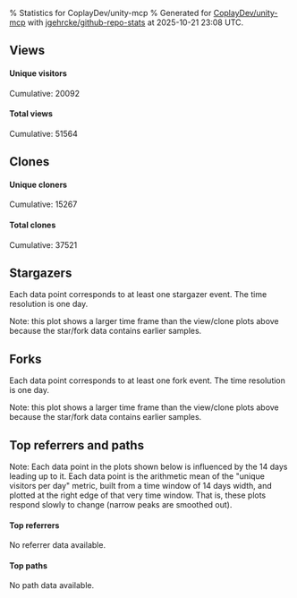 % Statistics for CoplayDev/unity-mcp
% Generated for [CoplayDev/unity-mcp](https://github.com/CoplayDev/unity-mcp) with [jgehrcke/github-repo-stats](https://github.com/jgehrcke/github-repo-stats) at 2025-10-21 23:08 UTC.


## Views

#### Unique visitors
<div id="chart_views_unique" class="full-width-chart"></div>

Cumulative: 20092

#### Total views
<div id="chart_views_total" class="full-width-chart"></div>

Cumulative: 51564

<div class="pagebreak-for-print"> </div>

## Clones

#### Unique cloners
<div id="chart_clones_unique" class="full-width-chart"></div>

Cumulative: 15267

#### Total clones
<div id="chart_clones_total" class="full-width-chart"></div>

Cumulative: 37521



<div class="pagebreak-for-print"> </div>



## Stargazers

Each data point corresponds to at least one stargazer event.
The time resolution is one day.

<div id="chart_stargazers" class="full-width-chart"></div>


Note: this plot shows a larger time frame than the view/clone plots above because the star/fork data contains earlier samples.



## Forks

Each data point corresponds to at least one fork event.
The time resolution is one day.

<div id="chart_forks" class="full-width-chart"></div>


Note: this plot shows a larger time frame than the view/clone plots above because the star/fork data contains earlier samples.



<div class="pagebreak-for-print"> </div>



## Top referrers and paths


Note: Each data point in the plots shown below is influenced by the 14 days
leading up to it. Each data point is the arithmetic mean of the "unique
visitors per day" metric, built from a time window of 14 days width, and
plotted at the right edge of that very time window. That is, these plots
respond slowly to change (narrow peaks are smoothed out).



#### Top referrers

No referrer data available.



#### Top paths

No path data available.

<script type="text/javascript">
    vegaEmbed('#chart_views_unique', {"$schema": "https://vega.github.io/schema/vega-lite/v4.17.0.json", "config": {"arc": {"fill": "#1b1e23"}, "area": {"fill": "#1b1e23"}, "axisBottom": {"domainColor": "#a9b4c4", "gridColor": "#a9b4c4", "labelColor": "#1b1e23", "labelFont": "relative-mono-11-pitch-pro, Menlo, monospace", "tickColor": "#a9b4c4", "titleColor": "#1b1e23", "titleFont": "relative-mono-11-pitch-pro, Menlo, monospace"}, "axisLeft": {"domainColor": "#a9b4c4", "gridColor": "#a9b4c4", "labelColor": "#1b1e23", "labelFont": "relative-mono-11-pitch-pro, Menlo, monospace", "tickColor": "#a9b4c4", "titleColor": "#1b1e23", "titleFont": "relative-mono-11-pitch-pro, Menlo, monospace"}, "axisX": {"grid": false}, "axisY": {"grid": false, "labelBound": true}, "background": "#FFFFFF", "group": {"fill": "#FFFFFF"}, "header": {"fontWeight": 400, "labelFont": "relative-mono-11-pitch-pro, Menlo, monospace", "titleFont": "relative-mono-11-pitch-pro, Menlo, monospace"}, "legend": {"labelFont": "relative-mono-11-pitch-pro, Menlo, monospace", "symbolSize": 200, "symbolType": "circle", "titleFont": "relative-mono-11-pitch-pro, Menlo, monospace"}, "line": {"color": "#1b1e23", "stroke": "#1b1e23"}, "path": {"stroke": "#1b1e23"}, "point": {"color": "#1b1e23", "cursor": "pointer", "filled": true, "size": 20}, "range": {"category": ["#85a2f7", "#ea9755", "#7eb36a", "#f07071", "#bc85d9", "#e587b6", "#a9b4c4", "#d4c05e", "#64b9c4"]}, "style": {"bar": {"fill": "#1b1e23"}, "text": {"font": "relative-mono-11-pitch-pro, Menlo, monospace", "fontWeight": 400}}, "symbol": {"shape": "circle"}, "title": {"anchor": "start", "font": "relative-mono-11-pitch-pro, Menlo, monospace", "fontWeight": 400}, "trail": {"color": "#1b1e23", "stroke": "#1b1e23"}, "view": {"stroke": null}}, "data": {"name": "data-e49cc56fcd7da8ca238092883c21c272"}, "datasets": {"data-e49cc56fcd7da8ca238092883c21c272": [{"time": "2025-08-31T00:00:00+00:00", "views_total": 111, "views_unique": 51}, {"time": "2025-09-01T00:00:00+00:00", "views_total": 978, "views_unique": 398}, {"time": "2025-09-02T00:00:00+00:00", "views_total": 995, "views_unique": 398}, {"time": "2025-09-03T00:00:00+00:00", "views_total": 1326, "views_unique": 395}, {"time": "2025-09-04T00:00:00+00:00", "views_total": 1059, "views_unique": 377}, {"time": "2025-09-05T00:00:00+00:00", "views_total": 970, "views_unique": 388}, {"time": "2025-09-06T00:00:00+00:00", "views_total": 726, "views_unique": 280}, {"time": "2025-09-07T00:00:00+00:00", "views_total": 748, "views_unique": 268}, {"time": "2025-09-08T00:00:00+00:00", "views_total": 1099, "views_unique": 388}, {"time": "2025-09-09T00:00:00+00:00", "views_total": 1092, "views_unique": 367}, {"time": "2025-09-10T00:00:00+00:00", "views_total": 1028, "views_unique": 377}, {"time": "2025-09-11T00:00:00+00:00", "views_total": 961, "views_unique": 358}, {"time": "2025-09-12T00:00:00+00:00", "views_total": 888, "views_unique": 415}, {"time": "2025-09-13T00:00:00+00:00", "views_total": 679, "views_unique": 267}, {"time": "2025-09-14T00:00:00+00:00", "views_total": 693, "views_unique": 279}, {"time": "2025-09-15T00:00:00+00:00", "views_total": 904, "views_unique": 401}, {"time": "2025-09-16T00:00:00+00:00", "views_total": 1026, "views_unique": 410}, {"time": "2025-09-17T00:00:00+00:00", "views_total": 875, "views_unique": 351}, {"time": "2025-09-18T00:00:00+00:00", "views_total": 845, "views_unique": 386}, {"time": "2025-09-19T00:00:00+00:00", "views_total": 817, "views_unique": 374}, {"time": "2025-09-20T00:00:00+00:00", "views_total": 606, "views_unique": 255}, {"time": "2025-09-21T00:00:00+00:00", "views_total": 620, "views_unique": 238}, {"time": "2025-09-22T00:00:00+00:00", "views_total": 1118, "views_unique": 408}, {"time": "2025-09-23T00:00:00+00:00", "views_total": 1161, "views_unique": 460}, {"time": "2025-09-24T00:00:00+00:00", "views_total": 979, "views_unique": 392}, {"time": "2025-09-25T00:00:00+00:00", "views_total": 1099, "views_unique": 398}, {"time": "2025-09-26T00:00:00+00:00", "views_total": 1168, "views_unique": 400}, {"time": "2025-09-27T00:00:00+00:00", "views_total": 859, "views_unique": 318}, {"time": "2025-09-28T00:00:00+00:00", "views_total": 1090, "views_unique": 391}, {"time": "2025-09-29T00:00:00+00:00", "views_total": 1047, "views_unique": 422}, {"time": "2025-09-30T00:00:00+00:00", "views_total": 1280, "views_unique": 465}, {"time": "2025-10-01T00:00:00+00:00", "views_total": 1121, "views_unique": 392}, {"time": "2025-10-02T00:00:00+00:00", "views_total": 1107, "views_unique": 401}, {"time": "2025-10-03T00:00:00+00:00", "views_total": 1027, "views_unique": 416}, {"time": "2025-10-04T00:00:00+00:00", "views_total": 943, "views_unique": 352}, {"time": "2025-10-05T00:00:00+00:00", "views_total": 699, "views_unique": 319}, {"time": "2025-10-06T00:00:00+00:00", "views_total": 1019, "views_unique": 425}, {"time": "2025-10-07T00:00:00+00:00", "views_total": 913, "views_unique": 406}, {"time": "2025-10-08T00:00:00+00:00", "views_total": 905, "views_unique": 375}, {"time": "2025-10-09T00:00:00+00:00", "views_total": 1100, "views_unique": 481}, {"time": "2025-10-10T00:00:00+00:00", "views_total": 1181, "views_unique": 452}, {"time": "2025-10-11T00:00:00+00:00", "views_total": 950, "views_unique": 318}, {"time": "2025-10-12T00:00:00+00:00", "views_total": 863, "views_unique": 317}, {"time": "2025-10-13T00:00:00+00:00", "views_total": 1223, "views_unique": 486}, {"time": "2025-10-14T00:00:00+00:00", "views_total": 1336, "views_unique": 541}, {"time": "2025-10-15T00:00:00+00:00", "views_total": 1504, "views_unique": 579}, {"time": "2025-10-16T00:00:00+00:00", "views_total": 1255, "views_unique": 517}, {"time": "2025-10-17T00:00:00+00:00", "views_total": 1207, "views_unique": 475}, {"time": "2025-10-18T00:00:00+00:00", "views_total": 800, "views_unique": 358}, {"time": "2025-10-19T00:00:00+00:00", "views_total": 888, "views_unique": 416}, {"time": "2025-10-20T00:00:00+00:00", "views_total": 1309, "views_unique": 510}, {"time": "2025-10-21T00:00:00+00:00", "views_total": 1367, "views_unique": 481}]}, "encoding": {"tooltip": [{"field": "views_unique", "format": ".1f", "title": "views (u)", "type": "quantitative"}, {"field": "time", "format": "%B %e, %Y", "title": "date", "type": "temporal"}], "x": {"axis": {"labelAngle": 25}, "field": "time", "scale": {"domain": ["2025-08-31", "2025-10-21"]}, "timeUnit": "yearmonthdate", "title": "date", "type": "temporal"}, "y": {"axis": {"values": [1, 10, 50, 100, 500, 1000, 5000, 10000]}, "field": "views_unique", "scale": {"domain": [0, 636.9000000000001], "type": "symlog", "zero": true}, "title": "unique views per day", "type": "quantitative"}}, "height": 200, "mark": {"point": true, "type": "line"}, "padding": 10, "width": "container"}, {"actions": false, "renderer": "svg"}).catch(console.error);
vegaEmbed('#chart_views_total', {"$schema": "https://vega.github.io/schema/vega-lite/v4.17.0.json", "config": {"arc": {"fill": "#1b1e23"}, "area": {"fill": "#1b1e23"}, "axisBottom": {"domainColor": "#a9b4c4", "gridColor": "#a9b4c4", "labelColor": "#1b1e23", "labelFont": "relative-mono-11-pitch-pro, Menlo, monospace", "tickColor": "#a9b4c4", "titleColor": "#1b1e23", "titleFont": "relative-mono-11-pitch-pro, Menlo, monospace"}, "axisLeft": {"domainColor": "#a9b4c4", "gridColor": "#a9b4c4", "labelColor": "#1b1e23", "labelFont": "relative-mono-11-pitch-pro, Menlo, monospace", "tickColor": "#a9b4c4", "titleColor": "#1b1e23", "titleFont": "relative-mono-11-pitch-pro, Menlo, monospace"}, "axisX": {"grid": false}, "axisY": {"grid": false, "labelBound": true}, "background": "#FFFFFF", "group": {"fill": "#FFFFFF"}, "header": {"fontWeight": 400, "labelFont": "relative-mono-11-pitch-pro, Menlo, monospace", "titleFont": "relative-mono-11-pitch-pro, Menlo, monospace"}, "legend": {"labelFont": "relative-mono-11-pitch-pro, Menlo, monospace", "symbolSize": 200, "symbolType": "circle", "titleFont": "relative-mono-11-pitch-pro, Menlo, monospace"}, "line": {"color": "#1b1e23", "stroke": "#1b1e23"}, "path": {"stroke": "#1b1e23"}, "point": {"color": "#1b1e23", "cursor": "pointer", "filled": true, "size": 20}, "range": {"category": ["#85a2f7", "#ea9755", "#7eb36a", "#f07071", "#bc85d9", "#e587b6", "#a9b4c4", "#d4c05e", "#64b9c4"]}, "style": {"bar": {"fill": "#1b1e23"}, "text": {"font": "relative-mono-11-pitch-pro, Menlo, monospace", "fontWeight": 400}}, "symbol": {"shape": "circle"}, "title": {"anchor": "start", "font": "relative-mono-11-pitch-pro, Menlo, monospace", "fontWeight": 400}, "trail": {"color": "#1b1e23", "stroke": "#1b1e23"}, "view": {"stroke": null}}, "data": {"name": "data-e49cc56fcd7da8ca238092883c21c272"}, "datasets": {"data-e49cc56fcd7da8ca238092883c21c272": [{"time": "2025-08-31T00:00:00+00:00", "views_total": 111, "views_unique": 51}, {"time": "2025-09-01T00:00:00+00:00", "views_total": 978, "views_unique": 398}, {"time": "2025-09-02T00:00:00+00:00", "views_total": 995, "views_unique": 398}, {"time": "2025-09-03T00:00:00+00:00", "views_total": 1326, "views_unique": 395}, {"time": "2025-09-04T00:00:00+00:00", "views_total": 1059, "views_unique": 377}, {"time": "2025-09-05T00:00:00+00:00", "views_total": 970, "views_unique": 388}, {"time": "2025-09-06T00:00:00+00:00", "views_total": 726, "views_unique": 280}, {"time": "2025-09-07T00:00:00+00:00", "views_total": 748, "views_unique": 268}, {"time": "2025-09-08T00:00:00+00:00", "views_total": 1099, "views_unique": 388}, {"time": "2025-09-09T00:00:00+00:00", "views_total": 1092, "views_unique": 367}, {"time": "2025-09-10T00:00:00+00:00", "views_total": 1028, "views_unique": 377}, {"time": "2025-09-11T00:00:00+00:00", "views_total": 961, "views_unique": 358}, {"time": "2025-09-12T00:00:00+00:00", "views_total": 888, "views_unique": 415}, {"time": "2025-09-13T00:00:00+00:00", "views_total": 679, "views_unique": 267}, {"time": "2025-09-14T00:00:00+00:00", "views_total": 693, "views_unique": 279}, {"time": "2025-09-15T00:00:00+00:00", "views_total": 904, "views_unique": 401}, {"time": "2025-09-16T00:00:00+00:00", "views_total": 1026, "views_unique": 410}, {"time": "2025-09-17T00:00:00+00:00", "views_total": 875, "views_unique": 351}, {"time": "2025-09-18T00:00:00+00:00", "views_total": 845, "views_unique": 386}, {"time": "2025-09-19T00:00:00+00:00", "views_total": 817, "views_unique": 374}, {"time": "2025-09-20T00:00:00+00:00", "views_total": 606, "views_unique": 255}, {"time": "2025-09-21T00:00:00+00:00", "views_total": 620, "views_unique": 238}, {"time": "2025-09-22T00:00:00+00:00", "views_total": 1118, "views_unique": 408}, {"time": "2025-09-23T00:00:00+00:00", "views_total": 1161, "views_unique": 460}, {"time": "2025-09-24T00:00:00+00:00", "views_total": 979, "views_unique": 392}, {"time": "2025-09-25T00:00:00+00:00", "views_total": 1099, "views_unique": 398}, {"time": "2025-09-26T00:00:00+00:00", "views_total": 1168, "views_unique": 400}, {"time": "2025-09-27T00:00:00+00:00", "views_total": 859, "views_unique": 318}, {"time": "2025-09-28T00:00:00+00:00", "views_total": 1090, "views_unique": 391}, {"time": "2025-09-29T00:00:00+00:00", "views_total": 1047, "views_unique": 422}, {"time": "2025-09-30T00:00:00+00:00", "views_total": 1280, "views_unique": 465}, {"time": "2025-10-01T00:00:00+00:00", "views_total": 1121, "views_unique": 392}, {"time": "2025-10-02T00:00:00+00:00", "views_total": 1107, "views_unique": 401}, {"time": "2025-10-03T00:00:00+00:00", "views_total": 1027, "views_unique": 416}, {"time": "2025-10-04T00:00:00+00:00", "views_total": 943, "views_unique": 352}, {"time": "2025-10-05T00:00:00+00:00", "views_total": 699, "views_unique": 319}, {"time": "2025-10-06T00:00:00+00:00", "views_total": 1019, "views_unique": 425}, {"time": "2025-10-07T00:00:00+00:00", "views_total": 913, "views_unique": 406}, {"time": "2025-10-08T00:00:00+00:00", "views_total": 905, "views_unique": 375}, {"time": "2025-10-09T00:00:00+00:00", "views_total": 1100, "views_unique": 481}, {"time": "2025-10-10T00:00:00+00:00", "views_total": 1181, "views_unique": 452}, {"time": "2025-10-11T00:00:00+00:00", "views_total": 950, "views_unique": 318}, {"time": "2025-10-12T00:00:00+00:00", "views_total": 863, "views_unique": 317}, {"time": "2025-10-13T00:00:00+00:00", "views_total": 1223, "views_unique": 486}, {"time": "2025-10-14T00:00:00+00:00", "views_total": 1336, "views_unique": 541}, {"time": "2025-10-15T00:00:00+00:00", "views_total": 1504, "views_unique": 579}, {"time": "2025-10-16T00:00:00+00:00", "views_total": 1255, "views_unique": 517}, {"time": "2025-10-17T00:00:00+00:00", "views_total": 1207, "views_unique": 475}, {"time": "2025-10-18T00:00:00+00:00", "views_total": 800, "views_unique": 358}, {"time": "2025-10-19T00:00:00+00:00", "views_total": 888, "views_unique": 416}, {"time": "2025-10-20T00:00:00+00:00", "views_total": 1309, "views_unique": 510}, {"time": "2025-10-21T00:00:00+00:00", "views_total": 1367, "views_unique": 481}]}, "encoding": {"tooltip": [{"field": "views_total", "format": ".1f", "title": "views (t)", "type": "quantitative"}, {"field": "time", "format": "%B %e, %Y", "title": "date", "type": "temporal"}], "x": {"axis": {"labelAngle": 25}, "field": "time", "scale": {"domain": ["2025-08-31", "2025-10-21"]}, "timeUnit": "yearmonthdate", "title": "date", "type": "temporal"}, "y": {"axis": {"values": [1, 10, 50, 100, 500, 1000, 5000, 10000]}, "field": "views_total", "scale": {"domain": [0, 1654.4], "type": "symlog", "zero": true}, "title": "total views per day", "type": "quantitative"}}, "height": 200, "mark": {"point": true, "type": "line"}, "padding": 10, "width": "container"}, {"actions": false, "renderer": "svg"}).catch(console.error);
vegaEmbed('#chart_clones_unique', {"$schema": "https://vega.github.io/schema/vega-lite/v4.17.0.json", "config": {"arc": {"fill": "#1b1e23"}, "area": {"fill": "#1b1e23"}, "axisBottom": {"domainColor": "#a9b4c4", "gridColor": "#a9b4c4", "labelColor": "#1b1e23", "labelFont": "relative-mono-11-pitch-pro, Menlo, monospace", "tickColor": "#a9b4c4", "titleColor": "#1b1e23", "titleFont": "relative-mono-11-pitch-pro, Menlo, monospace"}, "axisLeft": {"domainColor": "#a9b4c4", "gridColor": "#a9b4c4", "labelColor": "#1b1e23", "labelFont": "relative-mono-11-pitch-pro, Menlo, monospace", "tickColor": "#a9b4c4", "titleColor": "#1b1e23", "titleFont": "relative-mono-11-pitch-pro, Menlo, monospace"}, "axisX": {"grid": false}, "axisY": {"grid": false, "labelBound": true}, "background": "#FFFFFF", "group": {"fill": "#FFFFFF"}, "header": {"fontWeight": 400, "labelFont": "relative-mono-11-pitch-pro, Menlo, monospace", "titleFont": "relative-mono-11-pitch-pro, Menlo, monospace"}, "legend": {"labelFont": "relative-mono-11-pitch-pro, Menlo, monospace", "symbolSize": 200, "symbolType": "circle", "titleFont": "relative-mono-11-pitch-pro, Menlo, monospace"}, "line": {"color": "#1b1e23", "stroke": "#1b1e23"}, "path": {"stroke": "#1b1e23"}, "point": {"color": "#1b1e23", "cursor": "pointer", "filled": true, "size": 20}, "range": {"category": ["#85a2f7", "#ea9755", "#7eb36a", "#f07071", "#bc85d9", "#e587b6", "#a9b4c4", "#d4c05e", "#64b9c4"]}, "style": {"bar": {"fill": "#1b1e23"}, "text": {"font": "relative-mono-11-pitch-pro, Menlo, monospace", "fontWeight": 400}}, "symbol": {"shape": "circle"}, "title": {"anchor": "start", "font": "relative-mono-11-pitch-pro, Menlo, monospace", "fontWeight": 400}, "trail": {"color": "#1b1e23", "stroke": "#1b1e23"}, "view": {"stroke": null}}, "data": {"name": "data-3f0b4db1b4e71455597977c443c3ed03"}, "datasets": {"data-3f0b4db1b4e71455597977c443c3ed03": [{"clones_total": 80, "clones_unique": 38, "time": "2025-08-31T00:00:00+00:00"}, {"clones_total": 706, "clones_unique": 287, "time": "2025-09-01T00:00:00+00:00"}, {"clones_total": 861, "clones_unique": 317, "time": "2025-09-02T00:00:00+00:00"}, {"clones_total": 794, "clones_unique": 320, "time": "2025-09-03T00:00:00+00:00"}, {"clones_total": 759, "clones_unique": 290, "time": "2025-09-04T00:00:00+00:00"}, {"clones_total": 770, "clones_unique": 304, "time": "2025-09-05T00:00:00+00:00"}, {"clones_total": 396, "clones_unique": 198, "time": "2025-09-06T00:00:00+00:00"}, {"clones_total": 425, "clones_unique": 203, "time": "2025-09-07T00:00:00+00:00"}, {"clones_total": 765, "clones_unique": 306, "time": "2025-09-08T00:00:00+00:00"}, {"clones_total": 906, "clones_unique": 292, "time": "2025-09-09T00:00:00+00:00"}, {"clones_total": 810, "clones_unique": 303, "time": "2025-09-10T00:00:00+00:00"}, {"clones_total": 669, "clones_unique": 323, "time": "2025-09-11T00:00:00+00:00"}, {"clones_total": 735, "clones_unique": 323, "time": "2025-09-12T00:00:00+00:00"}, {"clones_total": 363, "clones_unique": 162, "time": "2025-09-13T00:00:00+00:00"}, {"clones_total": 451, "clones_unique": 238, "time": "2025-09-14T00:00:00+00:00"}, {"clones_total": 576, "clones_unique": 287, "time": "2025-09-15T00:00:00+00:00"}, {"clones_total": 700, "clones_unique": 306, "time": "2025-09-16T00:00:00+00:00"}, {"clones_total": 708, "clones_unique": 284, "time": "2025-09-17T00:00:00+00:00"}, {"clones_total": 626, "clones_unique": 271, "time": "2025-09-18T00:00:00+00:00"}, {"clones_total": 601, "clones_unique": 250, "time": "2025-09-19T00:00:00+00:00"}, {"clones_total": 379, "clones_unique": 182, "time": "2025-09-20T00:00:00+00:00"}, {"clones_total": 518, "clones_unique": 189, "time": "2025-09-21T00:00:00+00:00"}, {"clones_total": 706, "clones_unique": 325, "time": "2025-09-22T00:00:00+00:00"}, {"clones_total": 812, "clones_unique": 336, "time": "2025-09-23T00:00:00+00:00"}, {"clones_total": 719, "clones_unique": 316, "time": "2025-09-24T00:00:00+00:00"}, {"clones_total": 718, "clones_unique": 260, "time": "2025-09-25T00:00:00+00:00"}, {"clones_total": 844, "clones_unique": 284, "time": "2025-09-26T00:00:00+00:00"}, {"clones_total": 738, "clones_unique": 247, "time": "2025-09-27T00:00:00+00:00"}, {"clones_total": 502, "clones_unique": 250, "time": "2025-09-28T00:00:00+00:00"}, {"clones_total": 697, "clones_unique": 306, "time": "2025-09-29T00:00:00+00:00"}, {"clones_total": 910, "clones_unique": 367, "time": "2025-09-30T00:00:00+00:00"}, {"clones_total": 669, "clones_unique": 305, "time": "2025-10-01T00:00:00+00:00"}, {"clones_total": 733, "clones_unique": 278, "time": "2025-10-02T00:00:00+00:00"}, {"clones_total": 968, "clones_unique": 290, "time": "2025-10-03T00:00:00+00:00"}, {"clones_total": 628, "clones_unique": 264, "time": "2025-10-04T00:00:00+00:00"}, {"clones_total": 470, "clones_unique": 245, "time": "2025-10-05T00:00:00+00:00"}, {"clones_total": 847, "clones_unique": 337, "time": "2025-10-06T00:00:00+00:00"}, {"clones_total": 830, "clones_unique": 329, "time": "2025-10-07T00:00:00+00:00"}, {"clones_total": 871, "clones_unique": 340, "time": "2025-10-08T00:00:00+00:00"}, {"clones_total": 876, "clones_unique": 331, "time": "2025-10-09T00:00:00+00:00"}, {"clones_total": 936, "clones_unique": 327, "time": "2025-10-10T00:00:00+00:00"}, {"clones_total": 746, "clones_unique": 274, "time": "2025-10-11T00:00:00+00:00"}, {"clones_total": 615, "clones_unique": 281, "time": "2025-10-12T00:00:00+00:00"}, {"clones_total": 1019, "clones_unique": 401, "time": "2025-10-13T00:00:00+00:00"}, {"clones_total": 897, "clones_unique": 403, "time": "2025-10-14T00:00:00+00:00"}, {"clones_total": 919, "clones_unique": 376, "time": "2025-10-15T00:00:00+00:00"}, {"clones_total": 937, "clones_unique": 403, "time": "2025-10-16T00:00:00+00:00"}, {"clones_total": 996, "clones_unique": 388, "time": "2025-10-17T00:00:00+00:00"}, {"clones_total": 759, "clones_unique": 258, "time": "2025-10-18T00:00:00+00:00"}, {"clones_total": 675, "clones_unique": 308, "time": "2025-10-19T00:00:00+00:00"}, {"clones_total": 824, "clones_unique": 377, "time": "2025-10-20T00:00:00+00:00"}, {"clones_total": 1062, "clones_unique": 388, "time": "2025-10-21T00:00:00+00:00"}]}, "encoding": {"tooltip": [{"field": "clones_unique", "format": ".1f", "title": "clones (u)", "type": "quantitative"}, {"field": "time", "format": "%B %e, %Y", "title": "date", "type": "temporal"}], "x": {"axis": {"labelAngle": 25}, "field": "time", "scale": {"domain": ["2025-08-31", "2025-10-21"]}, "timeUnit": "yearmonthdate", "title": "date", "type": "temporal"}, "y": {"axis": {"values": [1, 10, 50, 100, 500, 1000, 5000, 10000]}, "field": "clones_unique", "scale": {"domain": [0, 443.3], "type": "symlog", "zero": true}, "title": "unique clones per day", "type": "quantitative"}}, "height": 200, "mark": {"point": true, "type": "line"}, "padding": 10, "width": "container"}, {"actions": false, "renderer": "svg"}).catch(console.error);
vegaEmbed('#chart_clones_total', {"$schema": "https://vega.github.io/schema/vega-lite/v4.17.0.json", "config": {"arc": {"fill": "#1b1e23"}, "area": {"fill": "#1b1e23"}, "axisBottom": {"domainColor": "#a9b4c4", "gridColor": "#a9b4c4", "labelColor": "#1b1e23", "labelFont": "relative-mono-11-pitch-pro, Menlo, monospace", "tickColor": "#a9b4c4", "titleColor": "#1b1e23", "titleFont": "relative-mono-11-pitch-pro, Menlo, monospace"}, "axisLeft": {"domainColor": "#a9b4c4", "gridColor": "#a9b4c4", "labelColor": "#1b1e23", "labelFont": "relative-mono-11-pitch-pro, Menlo, monospace", "tickColor": "#a9b4c4", "titleColor": "#1b1e23", "titleFont": "relative-mono-11-pitch-pro, Menlo, monospace"}, "axisX": {"grid": false}, "axisY": {"grid": false, "labelBound": true}, "background": "#FFFFFF", "group": {"fill": "#FFFFFF"}, "header": {"fontWeight": 400, "labelFont": "relative-mono-11-pitch-pro, Menlo, monospace", "titleFont": "relative-mono-11-pitch-pro, Menlo, monospace"}, "legend": {"labelFont": "relative-mono-11-pitch-pro, Menlo, monospace", "symbolSize": 200, "symbolType": "circle", "titleFont": "relative-mono-11-pitch-pro, Menlo, monospace"}, "line": {"color": "#1b1e23", "stroke": "#1b1e23"}, "path": {"stroke": "#1b1e23"}, "point": {"color": "#1b1e23", "cursor": "pointer", "filled": true, "size": 20}, "range": {"category": ["#85a2f7", "#ea9755", "#7eb36a", "#f07071", "#bc85d9", "#e587b6", "#a9b4c4", "#d4c05e", "#64b9c4"]}, "style": {"bar": {"fill": "#1b1e23"}, "text": {"font": "relative-mono-11-pitch-pro, Menlo, monospace", "fontWeight": 400}}, "symbol": {"shape": "circle"}, "title": {"anchor": "start", "font": "relative-mono-11-pitch-pro, Menlo, monospace", "fontWeight": 400}, "trail": {"color": "#1b1e23", "stroke": "#1b1e23"}, "view": {"stroke": null}}, "data": {"name": "data-3f0b4db1b4e71455597977c443c3ed03"}, "datasets": {"data-3f0b4db1b4e71455597977c443c3ed03": [{"clones_total": 80, "clones_unique": 38, "time": "2025-08-31T00:00:00+00:00"}, {"clones_total": 706, "clones_unique": 287, "time": "2025-09-01T00:00:00+00:00"}, {"clones_total": 861, "clones_unique": 317, "time": "2025-09-02T00:00:00+00:00"}, {"clones_total": 794, "clones_unique": 320, "time": "2025-09-03T00:00:00+00:00"}, {"clones_total": 759, "clones_unique": 290, "time": "2025-09-04T00:00:00+00:00"}, {"clones_total": 770, "clones_unique": 304, "time": "2025-09-05T00:00:00+00:00"}, {"clones_total": 396, "clones_unique": 198, "time": "2025-09-06T00:00:00+00:00"}, {"clones_total": 425, "clones_unique": 203, "time": "2025-09-07T00:00:00+00:00"}, {"clones_total": 765, "clones_unique": 306, "time": "2025-09-08T00:00:00+00:00"}, {"clones_total": 906, "clones_unique": 292, "time": "2025-09-09T00:00:00+00:00"}, {"clones_total": 810, "clones_unique": 303, "time": "2025-09-10T00:00:00+00:00"}, {"clones_total": 669, "clones_unique": 323, "time": "2025-09-11T00:00:00+00:00"}, {"clones_total": 735, "clones_unique": 323, "time": "2025-09-12T00:00:00+00:00"}, {"clones_total": 363, "clones_unique": 162, "time": "2025-09-13T00:00:00+00:00"}, {"clones_total": 451, "clones_unique": 238, "time": "2025-09-14T00:00:00+00:00"}, {"clones_total": 576, "clones_unique": 287, "time": "2025-09-15T00:00:00+00:00"}, {"clones_total": 700, "clones_unique": 306, "time": "2025-09-16T00:00:00+00:00"}, {"clones_total": 708, "clones_unique": 284, "time": "2025-09-17T00:00:00+00:00"}, {"clones_total": 626, "clones_unique": 271, "time": "2025-09-18T00:00:00+00:00"}, {"clones_total": 601, "clones_unique": 250, "time": "2025-09-19T00:00:00+00:00"}, {"clones_total": 379, "clones_unique": 182, "time": "2025-09-20T00:00:00+00:00"}, {"clones_total": 518, "clones_unique": 189, "time": "2025-09-21T00:00:00+00:00"}, {"clones_total": 706, "clones_unique": 325, "time": "2025-09-22T00:00:00+00:00"}, {"clones_total": 812, "clones_unique": 336, "time": "2025-09-23T00:00:00+00:00"}, {"clones_total": 719, "clones_unique": 316, "time": "2025-09-24T00:00:00+00:00"}, {"clones_total": 718, "clones_unique": 260, "time": "2025-09-25T00:00:00+00:00"}, {"clones_total": 844, "clones_unique": 284, "time": "2025-09-26T00:00:00+00:00"}, {"clones_total": 738, "clones_unique": 247, "time": "2025-09-27T00:00:00+00:00"}, {"clones_total": 502, "clones_unique": 250, "time": "2025-09-28T00:00:00+00:00"}, {"clones_total": 697, "clones_unique": 306, "time": "2025-09-29T00:00:00+00:00"}, {"clones_total": 910, "clones_unique": 367, "time": "2025-09-30T00:00:00+00:00"}, {"clones_total": 669, "clones_unique": 305, "time": "2025-10-01T00:00:00+00:00"}, {"clones_total": 733, "clones_unique": 278, "time": "2025-10-02T00:00:00+00:00"}, {"clones_total": 968, "clones_unique": 290, "time": "2025-10-03T00:00:00+00:00"}, {"clones_total": 628, "clones_unique": 264, "time": "2025-10-04T00:00:00+00:00"}, {"clones_total": 470, "clones_unique": 245, "time": "2025-10-05T00:00:00+00:00"}, {"clones_total": 847, "clones_unique": 337, "time": "2025-10-06T00:00:00+00:00"}, {"clones_total": 830, "clones_unique": 329, "time": "2025-10-07T00:00:00+00:00"}, {"clones_total": 871, "clones_unique": 340, "time": "2025-10-08T00:00:00+00:00"}, {"clones_total": 876, "clones_unique": 331, "time": "2025-10-09T00:00:00+00:00"}, {"clones_total": 936, "clones_unique": 327, "time": "2025-10-10T00:00:00+00:00"}, {"clones_total": 746, "clones_unique": 274, "time": "2025-10-11T00:00:00+00:00"}, {"clones_total": 615, "clones_unique": 281, "time": "2025-10-12T00:00:00+00:00"}, {"clones_total": 1019, "clones_unique": 401, "time": "2025-10-13T00:00:00+00:00"}, {"clones_total": 897, "clones_unique": 403, "time": "2025-10-14T00:00:00+00:00"}, {"clones_total": 919, "clones_unique": 376, "time": "2025-10-15T00:00:00+00:00"}, {"clones_total": 937, "clones_unique": 403, "time": "2025-10-16T00:00:00+00:00"}, {"clones_total": 996, "clones_unique": 388, "time": "2025-10-17T00:00:00+00:00"}, {"clones_total": 759, "clones_unique": 258, "time": "2025-10-18T00:00:00+00:00"}, {"clones_total": 675, "clones_unique": 308, "time": "2025-10-19T00:00:00+00:00"}, {"clones_total": 824, "clones_unique": 377, "time": "2025-10-20T00:00:00+00:00"}, {"clones_total": 1062, "clones_unique": 388, "time": "2025-10-21T00:00:00+00:00"}]}, "encoding": {"tooltip": [{"field": "clones_total", "format": ".1f", "title": "clones (t)", "type": "quantitative"}, {"field": "time", "format": "%B %e, %Y", "title": "date", "type": "temporal"}], "x": {"axis": {"labelAngle": 25}, "field": "time", "scale": {"domain": ["2025-08-31", "2025-10-21"]}, "timeUnit": "yearmonthdate", "title": "date", "type": "temporal"}, "y": {"axis": {"values": [1, 10, 50, 100, 500, 1000, 5000, 10000]}, "field": "clones_total", "scale": {"domain": [0, 1168.2], "type": "symlog", "zero": true}, "title": "total clones per day", "type": "quantitative"}}, "height": 200, "mark": {"point": true, "type": "line"}, "padding": 10, "width": "container"}, {"actions": false, "renderer": "svg"}).catch(console.error);
vegaEmbed('#chart_stargazers', {"$schema": "https://vega.github.io/schema/vega-lite/v4.17.0.json", "config": {"arc": {"fill": "#1b1e23"}, "area": {"fill": "#1b1e23"}, "axisBottom": {"domainColor": "#a9b4c4", "gridColor": "#a9b4c4", "labelColor": "#1b1e23", "labelFont": "relative-mono-11-pitch-pro, Menlo, monospace", "tickColor": "#a9b4c4", "titleColor": "#1b1e23", "titleFont": "relative-mono-11-pitch-pro, Menlo, monospace"}, "axisLeft": {"domainColor": "#a9b4c4", "gridColor": "#a9b4c4", "labelColor": "#1b1e23", "labelFont": "relative-mono-11-pitch-pro, Menlo, monospace", "tickColor": "#a9b4c4", "titleColor": "#1b1e23", "titleFont": "relative-mono-11-pitch-pro, Menlo, monospace"}, "axisX": {"grid": false}, "axisY": {"grid": false}, "background": "#FFFFFF", "group": {"fill": "#FFFFFF"}, "header": {"fontWeight": 400, "labelFont": "relative-mono-11-pitch-pro, Menlo, monospace", "titleFont": "relative-mono-11-pitch-pro, Menlo, monospace"}, "legend": {"labelFont": "relative-mono-11-pitch-pro, Menlo, monospace", "symbolSize": 200, "symbolType": "circle", "titleFont": "relative-mono-11-pitch-pro, Menlo, monospace"}, "line": {"color": "#1b1e23", "stroke": "#1b1e23"}, "path": {"stroke": "#1b1e23"}, "point": {"color": "#1b1e23", "cursor": "pointer", "filled": true, "size": 50}, "range": {"category": ["#85a2f7", "#ea9755", "#7eb36a", "#f07071", "#bc85d9", "#e587b6", "#a9b4c4", "#d4c05e", "#64b9c4"]}, "style": {"bar": {"fill": "#1b1e23"}, "text": {"font": "relative-mono-11-pitch-pro, Menlo, monospace", "fontWeight": 400}}, "symbol": {"shape": "circle"}, "title": {"anchor": "start", "font": "relative-mono-11-pitch-pro, Menlo, monospace", "fontWeight": 400}, "trail": {"color": "#1b1e23", "stroke": "#1b1e23"}, "view": {"stroke": null}}, "data": {"name": "data-8465611494fd99ecc9c21089b2b662f3"}, "datasets": {"data-8465611494fd99ecc9c21089b2b662f3": [{"stars_cumulative": 469, "time": "2025-03-18T00:00:00+00:00"}, {"stars_cumulative": 726, "time": "2025-03-20T04:00:00+00:00"}, {"stars_cumulative": 847, "time": "2025-03-22T08:00:00+00:00"}, {"stars_cumulative": 979, "time": "2025-03-24T12:00:00+00:00"}, {"stars_cumulative": 1060, "time": "2025-03-26T16:00:00+00:00"}, {"stars_cumulative": 1111, "time": "2025-03-28T20:00:00+00:00"}, {"stars_cumulative": 1178, "time": "2025-03-31T00:00:00+00:00"}, {"stars_cumulative": 1249, "time": "2025-04-02T04:00:00+00:00"}, {"stars_cumulative": 1300, "time": "2025-04-04T08:00:00+00:00"}, {"stars_cumulative": 1368, "time": "2025-04-06T12:00:00+00:00"}, {"stars_cumulative": 1437, "time": "2025-04-08T16:00:00+00:00"}, {"stars_cumulative": 1487, "time": "2025-04-10T20:00:00+00:00"}, {"stars_cumulative": 1524, "time": "2025-04-13T00:00:00+00:00"}, {"stars_cumulative": 1578, "time": "2025-04-15T04:00:00+00:00"}, {"stars_cumulative": 1629, "time": "2025-04-17T08:00:00+00:00"}, {"stars_cumulative": 1672, "time": "2025-04-19T12:00:00+00:00"}, {"stars_cumulative": 1708, "time": "2025-04-21T16:00:00+00:00"}, {"stars_cumulative": 1759, "time": "2025-04-23T20:00:00+00:00"}, {"stars_cumulative": 1786, "time": "2025-04-26T00:00:00+00:00"}, {"stars_cumulative": 1809, "time": "2025-04-28T04:00:00+00:00"}, {"stars_cumulative": 1830, "time": "2025-04-30T08:00:00+00:00"}, {"stars_cumulative": 1843, "time": "2025-05-02T12:00:00+00:00"}, {"stars_cumulative": 1869, "time": "2025-05-04T16:00:00+00:00"}, {"stars_cumulative": 1896, "time": "2025-05-06T20:00:00+00:00"}, {"stars_cumulative": 1907, "time": "2025-05-09T00:00:00+00:00"}, {"stars_cumulative": 1926, "time": "2025-05-11T04:00:00+00:00"}, {"stars_cumulative": 1950, "time": "2025-05-13T08:00:00+00:00"}, {"stars_cumulative": 1963, "time": "2025-05-15T12:00:00+00:00"}, {"stars_cumulative": 1978, "time": "2025-05-17T16:00:00+00:00"}, {"stars_cumulative": 1988, "time": "2025-05-19T20:00:00+00:00"}, {"stars_cumulative": 2010, "time": "2025-05-22T00:00:00+00:00"}, {"stars_cumulative": 2021, "time": "2025-05-24T04:00:00+00:00"}, {"stars_cumulative": 2042, "time": "2025-05-26T08:00:00+00:00"}, {"stars_cumulative": 2060, "time": "2025-05-28T12:00:00+00:00"}, {"stars_cumulative": 2074, "time": "2025-05-30T16:00:00+00:00"}, {"stars_cumulative": 2101, "time": "2025-06-01T20:00:00+00:00"}, {"stars_cumulative": 2116, "time": "2025-06-04T00:00:00+00:00"}, {"stars_cumulative": 2133, "time": "2025-06-06T04:00:00+00:00"}, {"stars_cumulative": 2153, "time": "2025-06-08T08:00:00+00:00"}, {"stars_cumulative": 2178, "time": "2025-06-10T12:00:00+00:00"}, {"stars_cumulative": 2189, "time": "2025-06-12T16:00:00+00:00"}, {"stars_cumulative": 2209, "time": "2025-06-14T20:00:00+00:00"}, {"stars_cumulative": 2234, "time": "2025-06-17T00:00:00+00:00"}, {"stars_cumulative": 2250, "time": "2025-06-19T04:00:00+00:00"}, {"stars_cumulative": 2268, "time": "2025-06-21T08:00:00+00:00"}, {"stars_cumulative": 2282, "time": "2025-06-23T12:00:00+00:00"}, {"stars_cumulative": 2300, "time": "2025-06-25T16:00:00+00:00"}, {"stars_cumulative": 2315, "time": "2025-06-27T20:00:00+00:00"}, {"stars_cumulative": 2330, "time": "2025-06-30T00:00:00+00:00"}, {"stars_cumulative": 2350, "time": "2025-07-02T04:00:00+00:00"}, {"stars_cumulative": 2368, "time": "2025-07-04T08:00:00+00:00"}, {"stars_cumulative": 2385, "time": "2025-07-06T12:00:00+00:00"}, {"stars_cumulative": 2413, "time": "2025-07-08T16:00:00+00:00"}, {"stars_cumulative": 2429, "time": "2025-07-10T20:00:00+00:00"}, {"stars_cumulative": 2456, "time": "2025-07-13T00:00:00+00:00"}, {"stars_cumulative": 2480, "time": "2025-07-15T04:00:00+00:00"}, {"stars_cumulative": 2506, "time": "2025-07-17T08:00:00+00:00"}, {"stars_cumulative": 2529, "time": "2025-07-19T12:00:00+00:00"}, {"stars_cumulative": 2542, "time": "2025-07-21T16:00:00+00:00"}, {"stars_cumulative": 2557, "time": "2025-07-23T20:00:00+00:00"}, {"stars_cumulative": 2584, "time": "2025-07-26T00:00:00+00:00"}, {"stars_cumulative": 2610, "time": "2025-07-28T04:00:00+00:00"}, {"stars_cumulative": 2641, "time": "2025-07-30T08:00:00+00:00"}, {"stars_cumulative": 2664, "time": "2025-08-01T12:00:00+00:00"}, {"stars_cumulative": 2690, "time": "2025-08-03T16:00:00+00:00"}, {"stars_cumulative": 2710, "time": "2025-08-05T20:00:00+00:00"}, {"stars_cumulative": 2730, "time": "2025-08-08T00:00:00+00:00"}, {"stars_cumulative": 2755, "time": "2025-08-10T04:00:00+00:00"}, {"stars_cumulative": 2792, "time": "2025-08-12T08:00:00+00:00"}, {"stars_cumulative": 2830, "time": "2025-08-14T12:00:00+00:00"}, {"stars_cumulative": 2869, "time": "2025-08-16T16:00:00+00:00"}, {"stars_cumulative": 2901, "time": "2025-08-18T20:00:00+00:00"}, {"stars_cumulative": 2926, "time": "2025-08-21T00:00:00+00:00"}, {"stars_cumulative": 2944, "time": "2025-08-23T04:00:00+00:00"}, {"stars_cumulative": 2973, "time": "2025-08-25T08:00:00+00:00"}, {"stars_cumulative": 2992, "time": "2025-08-27T12:00:00+00:00"}, {"stars_cumulative": 3012, "time": "2025-08-29T16:00:00+00:00"}, {"stars_cumulative": 3034, "time": "2025-08-31T20:00:00+00:00"}, {"stars_cumulative": 3056, "time": "2025-09-03T00:00:00+00:00"}, {"stars_cumulative": 3074, "time": "2025-09-05T04:00:00+00:00"}, {"stars_cumulative": 3103, "time": "2025-09-07T08:00:00+00:00"}, {"stars_cumulative": 3119, "time": "2025-09-09T12:00:00+00:00"}, {"stars_cumulative": 3131, "time": "2025-09-11T16:00:00+00:00"}, {"stars_cumulative": 3147, "time": "2025-09-13T20:00:00+00:00"}, {"stars_cumulative": 3169, "time": "2025-09-16T00:00:00+00:00"}, {"stars_cumulative": 3192, "time": "2025-09-18T04:00:00+00:00"}, {"stars_cumulative": 3210, "time": "2025-09-20T08:00:00+00:00"}, {"stars_cumulative": 3243, "time": "2025-09-22T12:00:00+00:00"}, {"stars_cumulative": 3271, "time": "2025-09-24T16:00:00+00:00"}, {"stars_cumulative": 3292, "time": "2025-09-26T20:00:00+00:00"}, {"stars_cumulative": 3317, "time": "2025-09-29T00:00:00+00:00"}, {"stars_cumulative": 3346, "time": "2025-10-01T04:00:00+00:00"}, {"stars_cumulative": 3363, "time": "2025-10-03T08:00:00+00:00"}, {"stars_cumulative": 3390, "time": "2025-10-05T12:00:00+00:00"}, {"stars_cumulative": 3413, "time": "2025-10-07T16:00:00+00:00"}, {"stars_cumulative": 3434, "time": "2025-10-09T20:00:00+00:00"}, {"stars_cumulative": 3451, "time": "2025-10-12T00:00:00+00:00"}, {"stars_cumulative": 3488, "time": "2025-10-14T04:00:00+00:00"}, {"stars_cumulative": 3526, "time": "2025-10-16T08:00:00+00:00"}, {"stars_cumulative": 3562, "time": "2025-10-18T12:00:00+00:00"}, {"stars_cumulative": 3578, "time": "2025-10-20T16:00:00+00:00"}]}, "encoding": {"tooltip": [{"field": "stars_cumulative", "format": "d", "title": "stars", "type": "quantitative"}, {"field": "time", "format": "%B %e, %Y", "title": "date", "type": "temporal"}], "x": {"axis": {"labelAngle": 25}, "field": "time", "scale": {"domain": ["2025-03-18", "2025-10-21"]}, "timeUnit": "yearmonthdate", "title": "date", "type": "temporal"}, "y": {"field": "stars_cumulative", "scale": {"domain": [0, 3935.8], "zero": true}, "title": "stargazer count (cumulative)", "type": "quantitative"}}, "height": 300, "mark": {"point": true, "type": "line"}, "padding": 10, "width": "container"}, {"actions": false, "renderer": "svg"}).catch(console.error);
vegaEmbed('#chart_forks', {"$schema": "https://vega.github.io/schema/vega-lite/v4.17.0.json", "config": {"arc": {"fill": "#1b1e23"}, "area": {"fill": "#1b1e23"}, "axisBottom": {"domainColor": "#a9b4c4", "gridColor": "#a9b4c4", "labelColor": "#1b1e23", "labelFont": "relative-mono-11-pitch-pro, Menlo, monospace", "tickColor": "#a9b4c4", "titleColor": "#1b1e23", "titleFont": "relative-mono-11-pitch-pro, Menlo, monospace"}, "axisLeft": {"domainColor": "#a9b4c4", "gridColor": "#a9b4c4", "labelColor": "#1b1e23", "labelFont": "relative-mono-11-pitch-pro, Menlo, monospace", "tickColor": "#a9b4c4", "titleColor": "#1b1e23", "titleFont": "relative-mono-11-pitch-pro, Menlo, monospace"}, "axisX": {"grid": false}, "axisY": {"grid": false}, "background": "#FFFFFF", "group": {"fill": "#FFFFFF"}, "header": {"fontWeight": 400, "labelFont": "relative-mono-11-pitch-pro, Menlo, monospace", "titleFont": "relative-mono-11-pitch-pro, Menlo, monospace"}, "legend": {"labelFont": "relative-mono-11-pitch-pro, Menlo, monospace", "symbolSize": 200, "symbolType": "circle", "titleFont": "relative-mono-11-pitch-pro, Menlo, monospace"}, "line": {"color": "#1b1e23", "stroke": "#1b1e23"}, "path": {"stroke": "#1b1e23"}, "point": {"color": "#1b1e23", "cursor": "pointer", "filled": true, "size": 50}, "range": {"category": ["#85a2f7", "#ea9755", "#7eb36a", "#f07071", "#bc85d9", "#e587b6", "#a9b4c4", "#d4c05e", "#64b9c4"]}, "style": {"bar": {"fill": "#1b1e23"}, "text": {"font": "relative-mono-11-pitch-pro, Menlo, monospace", "fontWeight": 400}}, "symbol": {"shape": "circle"}, "title": {"anchor": "start", "font": "relative-mono-11-pitch-pro, Menlo, monospace", "fontWeight": 400}, "trail": {"color": "#1b1e23", "stroke": "#1b1e23"}, "view": {"stroke": null}}, "data": {"name": "data-0160adeb4e83b12efe7301499b36930e"}, "datasets": {"data-0160adeb4e83b12efe7301499b36930e": [{"forks_cumulative": 61.0, "time": "2025-03-18T00:00:00+00:00"}, {"forks_cumulative": 88.0, "time": "2025-03-20T04:00:00+00:00"}, {"forks_cumulative": 100.0, "time": "2025-03-22T08:00:00+00:00"}, {"forks_cumulative": 123.0, "time": "2025-03-24T12:00:00+00:00"}, {"forks_cumulative": 133.0, "time": "2025-03-26T16:00:00+00:00"}, {"forks_cumulative": 140.0, "time": "2025-03-28T20:00:00+00:00"}, {"forks_cumulative": 158.0, "time": "2025-03-31T00:00:00+00:00"}, {"forks_cumulative": 172.0, "time": "2025-04-02T04:00:00+00:00"}, {"forks_cumulative": 177.0, "time": "2025-04-04T08:00:00+00:00"}, {"forks_cumulative": 183.0, "time": "2025-04-06T12:00:00+00:00"}, {"forks_cumulative": 194.0, "time": "2025-04-08T16:00:00+00:00"}, {"forks_cumulative": 200.0, "time": "2025-04-10T20:00:00+00:00"}, {"forks_cumulative": 205.0, "time": "2025-04-13T00:00:00+00:00"}, {"forks_cumulative": 210.0, "time": "2025-04-15T04:00:00+00:00"}, {"forks_cumulative": 220.0, "time": "2025-04-17T08:00:00+00:00"}, {"forks_cumulative": 227.0, "time": "2025-04-19T12:00:00+00:00"}, {"forks_cumulative": 233.0, "time": "2025-04-21T16:00:00+00:00"}, {"forks_cumulative": 237.0, "time": "2025-04-23T20:00:00+00:00"}, {"forks_cumulative": 238.0, "time": "2025-04-26T00:00:00+00:00"}, {"forks_cumulative": 244.0, "time": "2025-04-28T04:00:00+00:00"}, {"forks_cumulative": 248.0, "time": "2025-04-30T08:00:00+00:00"}, {"forks_cumulative": 251.0, "time": "2025-05-02T12:00:00+00:00"}, {"forks_cumulative": 252.0, "time": "2025-05-04T16:00:00+00:00"}, {"forks_cumulative": 256.0, "time": "2025-05-06T20:00:00+00:00"}, {"forks_cumulative": 260.0, "time": "2025-05-09T00:00:00+00:00"}, {"forks_cumulative": 265.0, "time": "2025-05-11T04:00:00+00:00"}, {"forks_cumulative": 268.0, "time": "2025-05-15T12:00:00+00:00"}, {"forks_cumulative": 270.0, "time": "2025-05-17T16:00:00+00:00"}, {"forks_cumulative": 272.0, "time": "2025-05-19T20:00:00+00:00"}, {"forks_cumulative": 276.0, "time": "2025-05-22T00:00:00+00:00"}, {"forks_cumulative": 279.0, "time": "2025-05-24T04:00:00+00:00"}, {"forks_cumulative": 282.0, "time": "2025-05-26T08:00:00+00:00"}, {"forks_cumulative": 283.0, "time": "2025-05-28T12:00:00+00:00"}, {"forks_cumulative": 287.0, "time": "2025-06-01T20:00:00+00:00"}, {"forks_cumulative": 288.0, "time": "2025-06-04T00:00:00+00:00"}, {"forks_cumulative": 289.0, "time": "2025-06-06T04:00:00+00:00"}, {"forks_cumulative": 290.0, "time": "2025-06-08T08:00:00+00:00"}, {"forks_cumulative": 292.0, "time": "2025-06-12T16:00:00+00:00"}, {"forks_cumulative": 294.0, "time": "2025-06-14T20:00:00+00:00"}, {"forks_cumulative": 296.0, "time": "2025-06-17T00:00:00+00:00"}, {"forks_cumulative": 299.0, "time": "2025-06-19T04:00:00+00:00"}, {"forks_cumulative": 303.0, "time": "2025-06-21T08:00:00+00:00"}, {"forks_cumulative": 304.0, "time": "2025-06-23T12:00:00+00:00"}, {"forks_cumulative": 306.0, "time": "2025-06-25T16:00:00+00:00"}, {"forks_cumulative": 308.0, "time": "2025-06-27T20:00:00+00:00"}, {"forks_cumulative": 312.0, "time": "2025-06-30T00:00:00+00:00"}, {"forks_cumulative": 315.0, "time": "2025-07-02T04:00:00+00:00"}, {"forks_cumulative": 321.0, "time": "2025-07-06T12:00:00+00:00"}, {"forks_cumulative": 323.0, "time": "2025-07-08T16:00:00+00:00"}, {"forks_cumulative": 325.0, "time": "2025-07-10T20:00:00+00:00"}, {"forks_cumulative": 329.0, "time": "2025-07-13T00:00:00+00:00"}, {"forks_cumulative": 330.0, "time": "2025-07-15T04:00:00+00:00"}, {"forks_cumulative": 335.0, "time": "2025-07-17T08:00:00+00:00"}, {"forks_cumulative": 338.0, "time": "2025-07-19T12:00:00+00:00"}, {"forks_cumulative": 339.0, "time": "2025-07-21T16:00:00+00:00"}, {"forks_cumulative": 342.0, "time": "2025-07-23T20:00:00+00:00"}, {"forks_cumulative": 345.0, "time": "2025-07-26T00:00:00+00:00"}, {"forks_cumulative": 349.0, "time": "2025-07-28T04:00:00+00:00"}, {"forks_cumulative": 352.0, "time": "2025-07-30T08:00:00+00:00"}, {"forks_cumulative": 356.0, "time": "2025-08-01T12:00:00+00:00"}, {"forks_cumulative": 357.0, "time": "2025-08-03T16:00:00+00:00"}, {"forks_cumulative": 358.0, "time": "2025-08-05T20:00:00+00:00"}, {"forks_cumulative": 359.0, "time": "2025-08-08T00:00:00+00:00"}, {"forks_cumulative": 361.0, "time": "2025-08-10T04:00:00+00:00"}, {"forks_cumulative": 365.0, "time": "2025-08-12T08:00:00+00:00"}, {"forks_cumulative": 372.0, "time": "2025-08-14T12:00:00+00:00"}, {"forks_cumulative": 373.0, "time": "2025-08-16T16:00:00+00:00"}, {"forks_cumulative": 376.0, "time": "2025-08-18T20:00:00+00:00"}, {"forks_cumulative": 377.0, "time": "2025-08-21T00:00:00+00:00"}, {"forks_cumulative": 379.0, "time": "2025-08-23T04:00:00+00:00"}, {"forks_cumulative": 380.0, "time": "2025-08-25T08:00:00+00:00"}, {"forks_cumulative": 384.0, "time": "2025-08-27T12:00:00+00:00"}, {"forks_cumulative": 385.0, "time": "2025-08-29T16:00:00+00:00"}, {"forks_cumulative": 388.0, "time": "2025-08-31T20:00:00+00:00"}, {"forks_cumulative": 390.0, "time": "2025-09-03T00:00:00+00:00"}, {"forks_cumulative": 393.0, "time": "2025-09-05T04:00:00+00:00"}, {"forks_cumulative": 398.0, "time": "2025-09-07T08:00:00+00:00"}, {"forks_cumulative": 400.0, "time": "2025-09-09T12:00:00+00:00"}, {"forks_cumulative": 403.0, "time": "2025-09-11T16:00:00+00:00"}, {"forks_cumulative": 404.0, "time": "2025-09-13T20:00:00+00:00"}, {"forks_cumulative": 407.0, "time": "2025-09-16T00:00:00+00:00"}, {"forks_cumulative": 410.0, "time": "2025-09-18T04:00:00+00:00"}, {"forks_cumulative": 414.0, "time": "2025-09-20T08:00:00+00:00"}, {"forks_cumulative": 421.0, "time": "2025-09-22T12:00:00+00:00"}, {"forks_cumulative": 425.0, "time": "2025-09-24T16:00:00+00:00"}, {"forks_cumulative": 430.0, "time": "2025-09-26T20:00:00+00:00"}, {"forks_cumulative": 433.0, "time": "2025-09-29T00:00:00+00:00"}, {"forks_cumulative": 441.0, "time": "2025-10-01T04:00:00+00:00"}, {"forks_cumulative": 443.0, "time": "2025-10-03T08:00:00+00:00"}, {"forks_cumulative": 447.0, "time": "2025-10-05T12:00:00+00:00"}, {"forks_cumulative": 451.0, "time": "2025-10-07T16:00:00+00:00"}, {"forks_cumulative": 453.0, "time": "2025-10-09T20:00:00+00:00"}, {"forks_cumulative": 454.0, "time": "2025-10-12T00:00:00+00:00"}, {"forks_cumulative": 457.0, "time": "2025-10-14T04:00:00+00:00"}, {"forks_cumulative": 459.0, "time": "2025-10-16T08:00:00+00:00"}, {"forks_cumulative": 462.0, "time": "2025-10-18T12:00:00+00:00"}, {"forks_cumulative": 464.0, "time": "2025-10-20T16:00:00+00:00"}]}, "encoding": {"tooltip": [{"field": "forks_cumulative", "format": "d", "title": "forks", "type": "quantitative"}, {"field": "time", "format": "%B %e, %Y", "title": "date", "type": "temporal"}], "x": {"axis": {"labelAngle": 25}, "field": "time", "scale": {"domain": ["2025-03-18", "2025-10-21"]}, "timeUnit": "yearmonthdate", "title": "date", "type": "temporal"}, "y": {"field": "forks_cumulative", "scale": {"domain": [0, 510.40000000000003], "zero": true}, "title": "fork count (cumulative)", "type": "quantitative"}}, "height": 300, "mark": {"point": true, "type": "line"}, "padding": 10, "width": "container"}, {"actions": false, "renderer": "svg"}).catch(console.error);
    </script>